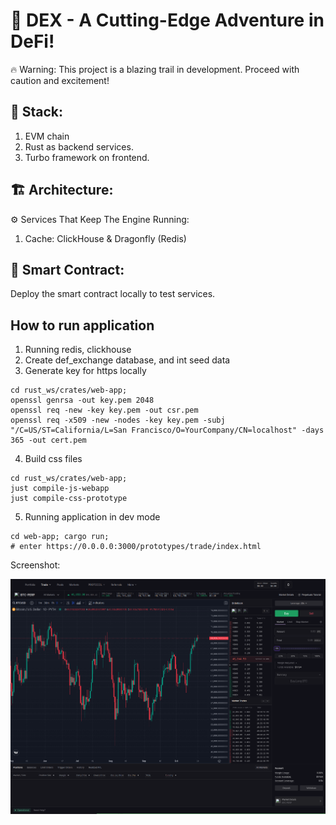 # 🚀 DEX - A Cutting-Edge Adventure in DeFi!
🔥 Warning: This project is a blazing trail in development. Proceed with caution and excitement!

## 🚀 Stack:
1. EVM chain
2. Rust as backend services.
3. Turbo framework on frontend.

## 🏗️ Architecture:
⚙️ Services That Keep The Engine Running:
1. Cache: ClickHouse & Dragonfly (Redis)

## 🧠 Smart Contract:
Deploy the smart contract locally to test services.

## How to run application
1. Running redis, clickhouse
2. Create def_exchange database, and int seed data
3. Generate key for https locally
```
cd rust_ws/crates/web-app; 
openssl genrsa -out key.pem 2048
openssl req -new -key key.pem -out csr.pem
openssl req -x509 -new -nodes -key key.pem -subj "/C=US/ST=California/L=San Francisco/O=YourCompany/CN=localhost" -days 365 -out cert.pem
```

4. Build css files
```
cd rust_ws/crates/web-app; 
just compile-js-webapp
just compile-css-prototype
```

5. Running application in dev mode
```
cd web-app; cargo run;
# enter https://0.0.0.0:3000/prototypes/trade/index.html
```

Screenshot:

![Screenshot](./static/trade.png)
